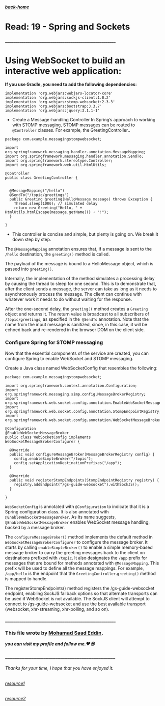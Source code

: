 ##### [back-home](https://mhd22.github.io/all-reading-notes/main-table)

# Read: 19 - Spring and Sockets

#### ______________________________________________________

# Using WebSocket to build an interactive web application:

**If you use Gradle, you need to add the following dependencies:**
```
implementation 'org.webjars:webjars-locator-core'
implementation 'org.webjars:sockjs-client:1.0.2'
implementation 'org.webjars:stomp-websocket:2.3.3'
implementation 'org.webjars:bootstrap:3.3.7'
implementation 'org.webjars:jquery:3.1.1-1'
```

* Create a Message-handling Controller
In Spring’s approach to working with STOMP messaging, STOMP messages can be routed to `@Controller` classes. For example, the GreetingController..

```
package com.example.messagingstompwebsocket;

import org.springframework.messaging.handler.annotation.MessageMapping;
import org.springframework.messaging.handler.annotation.SendTo;
import org.springframework.stereotype.Controller;
import org.springframework.web.util.HtmlUtils;

@Controller
public class GreetingController {


  @MessageMapping("/hello")
  @SendTo("/topic/greetings")
  public Greeting greeting(HelloMessage message) throws Exception {
    Thread.sleep(1000); // simulated delay
    return new Greeting("Hello, " + HtmlUtils.htmlEscape(message.getName()) + "!");
  }

}
```

* This controller is concise and simple, but plenty is going on. We break it down step by step.

The `@MessageMapping` annotation ensures that, if a message is sent to the `/hello` destination, the `greeting()` method is called.

The payload of the message is bound to a HelloMessage object, which is passed into `greeting()`.

Internally, the implementation of the method simulates a processing delay by causing the thread to sleep for one second. This is to demonstrate that, after the client sends a message, the server can take as long as it needs to asynchronously process the message. The client can continue with whatever work it needs to do without waiting for the response.

After the one-second delay, the `greeting()` method creates a `Greeting` object and returns it. The return value is broadcast to all subscribers of` /topic/greetings`, as specified in the` @SendTo` annotation. Note that the name from the input message is sanitized, since, in this case, it will be echoed back and re-rendered in the browser DOM on the client side.


### Configure Spring for STOMP messaging

Now that the essential components of the service are created, you can configure Spring to enable WebSocket and STOMP messaging.

Create a Java class named WebSocketConfig that resembles the following:

```
package com.example.messagingstompwebsocket;

import org.springframework.context.annotation.Configuration;
import org.springframework.messaging.simp.config.MessageBrokerRegistry;
import org.springframework.web.socket.config.annotation.EnableWebSocketMessageBroker;
import org.springframework.web.socket.config.annotation.StompEndpointRegistry;
import org.springframework.web.socket.config.annotation.WebSocketMessageBrokerConfigurer;

@Configuration
@EnableWebSocketMessageBroker
public class WebSocketConfig implements WebSocketMessageBrokerConfigurer {

  @Override
  public void configureMessageBroker(MessageBrokerRegistry config) {
    config.enableSimpleBroker("/topic");
    config.setApplicationDestinationPrefixes("/app");
  }

  @Override
  public void registerStompEndpoints(StompEndpointRegistry registry) {
    registry.addEndpoint("/gs-guide-websocket").withSockJS();
  }

}
```

`WebSocketConfig` is annotated with `@Configuration` to indicate that it is a Spring configuration class. It is also annotated with `@EnableWebSocketMessageBroker`. As its name suggests, `@EnableWebSocketMessageBroker` enables WebSocket message handling, backed by a message broker.

The `configureMessageBroker()` method implements the default method in `WebSocketMessageBrokerConfigurer` to configure the message broker. It starts by calling `enableSimpleBroker()` to enable a simple memory-based message broker to carry the greeting messages back to the client on destinations prefixed with `/topic`. It also designates the `/app` prefix for messages that are bound for methods annotated with `@MessageMapping`. This prefix will be used to define all the message mappings. For example, `/app/hello` is the endpoint that the `GreetingController`.`greeting()` method is mapped to handle.

The registerStompEndpoints() method registers the /gs-guide-websocket endpoint, enabling SockJS fallback options so that alternate transports can be used if WebSocket is not available. The SockJS client will attempt to connect to /gs-guide-websocket and use the best available transport (websocket, xhr-streaming, xhr-polling, and so on).



#### ______________________________________________________

### This file wrote by [Mohamad Saad Eddin](https://github.com/MHD22).
***you can visit my profile and follow me.❤️😎***
### ______________________________________________


###### Thanks for your time, I hope that you have enjoyed it.

###### [resource1](https://spring.io/guides/gs/messaging-stomp-websocket)
###### [resource2]()
